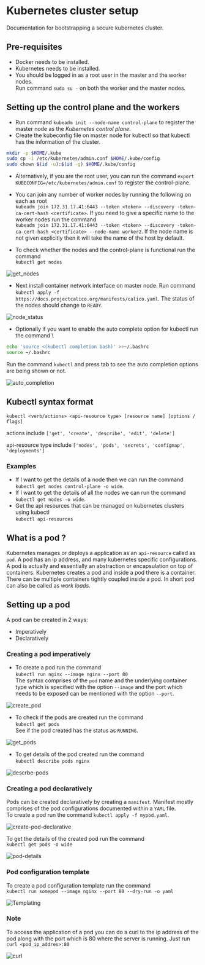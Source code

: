 # Kubernetes cluster setup

Documentation for bootstrapping a secure kubernetes cluster.

## Pre-requisites

- Docker needs to be installed.
- Kubernetes needs to be installed.
- You should be logged in as a root user in the master and the worker nodes. \
Run command `sudo su -` on both the worker and the master nodes.

## Setting up the control plane and the workers

- Run command `kubeadm init --node-name control-plane` to register the master node as the *Kubernetes control plane*.
- Create the kubeconfig file on master node for kubectl so that kubectl has the information of the cluster.
```bash
mkdir -p $HOME/.kube
sudo cp -i /etc/kubernetes/admin.conf $HOME/.kube/config
sudo chown $(id -u):$(id -g) $HOME/.kube/config
```
- Alternatively, if you are the root user, you can run the command
`export KUBECONFIG=/etc/kubernetes/admin.conf` to register the control-plane.  
- You can join any number of worker nodes by running the following on each as root \
`kubeadm join 172.31.17.41:6443 --token <token> --discovery -token-ca-cert-hash <certificate>`.
If you need to give a specific name to the worker nodes run the command \
`kubeadm join 172.31.17.41:6443 --token <token> --discovery -token-ca-cert-hash <certificate> --node-name worker2`. If the node name is not given explicitly then it will take the name of the host by default.

- To check whether the nodes and the control-plane is functional run the command \
`kubectl get nodes`

![get_nodes](../snapshots/kubectl_get_nodes.png)

- Next install container network interface on master node. Run command \
`kubectl apply -f https://docs.projectcalico.org/manifests/calico.yaml`. The status of the nodes should change to `READY`.

![node_status](../snapshots/nodes_status_ready.png)

- Optionally if you want to enable the auto complete option for kubectl run the command \
```bash
echo 'source <(kubectl completion bash)' >>~/.bashrc
source ~/.bashrc
```
Run the command `kubectl` and press tab to see the auto completion options are being shown or not.

![auto_completion](../snapshots/auto_completion.png)

## Kubectl syntax format

`kubectl <verb/actions> <api-resource type> [resource name] [options / flags]`

actions include `['get', 'create', 'describe', 'edit', 'delete']`

api-resource type include `['nodes', 'pods', 'secrets', 'configmap', 'deployments']`

### Examples

- If I want to get the details of a node then we can run the command 
`kubectl get nodes control-plane -o wide`.
- If I want to get the details of all the nodes we can run the command \
`kubectl get nodes -o wide`.
- Get the api resources that can be managed on kubernetes clusters using kubectl \
`kubectl api-resources`

## What is a pod ?

Kubernetes manages or deploys a application as an `api-resource` called as `pod`. A pod has an ip address, and many kubernetes specific configurations. A pod is actually and essentially an abstraction or encapsulation on top of containers. Kubernetes creates a pod and inside a pod there is a container. There can be multiple containers tightly coupled inside a pod. In short pod can also be called as *work loads*.

## Setting up a pod 

A pod can be created in 2 ways:

- Imperatively
- Declaratively

### Creating a pod imperatively

- To create a pod run the command \
`kubectl run nginx --image nginx --port 80` \
The syntax comprises of the `pod` name and the underlying container type which is specified with the option `--image` and the port which needs to be exposed can be mentioned with the option `--port`.

![create_pod](../snapshots/pod_created.png)

- To check if the pods are created run the command \
`kubectl get pods` \
See if the pod created has the status as `RUNNING`.

![get_pods](../snapshots/check_pods.png)

- To get details of the pod created run the command \
`kubectl describe pods nginx`

![descrbe-pods](../snapshots/describe-pods.png)

### Creating a pod declaratively
Pods can be created declaratively by creating a `manifest`. Manifest mostly comprises of the pod configurations documented within a `YAML` file. \
To create a pod run the command `kubectl apply -f mypod.yaml`.

![create-pod-declarative](../snapshots/create_pod_declarative.png)

To get the details of the created pod run the command \
`kubectl get pods -o wide`

![pod-details](../snapshots/pod_details.png)

### Pod configuration template

To create a pod configuration template run the command \
`kubectl run somepod --image nginx --port 80 --dry-run -o yaml`

![Templating](../snapshots/templating.png)

### Note

To access the application of a pod you can do a curl to the ip address of the pod along with the port which is 80 where the server is running. Just run `curl <pod_ip_addres>:80`

![curl](../snapshots/curl_nginx.png)
